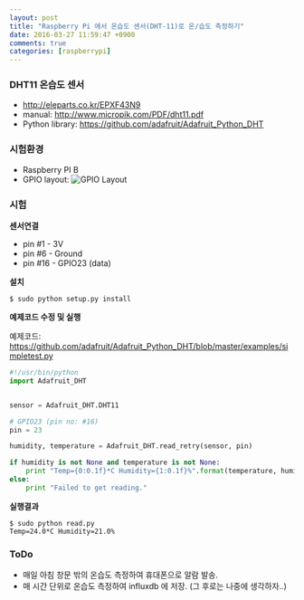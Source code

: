 ```yaml
---
layout: post
title: "Raspberry Pi 에서 온습도 센서(DHT-11)로 온/습도 측정하기"
date: 2016-03-27 11:59:47 +0900
comments: true
categories: [raspberrypi]
---
```


### DHT11 온습도 센서

 * http://eleparts.co.kr/EPXF43N9
 * manual: http://www.micropik.com/PDF/dht11.pdf
 * Python library:  https://github.com/adafruit/Adafruit_Python_DHT

### 시험환경

 * Raspberry PI B
 * GPIO layout: ![GPIO Layout](http://www.raspberrypi-spy.co.uk/wp-content/uploads/2012/09/Raspberry-Pi-GPIO-Layout-Revision-2.png)


### 시험

**센서연결**

 * pin #1 - 3V
 * pin #6 - Ground
 * pin #16 - GPIO23 (data)

**설치**
```
$ sudo python setup.py install
```

**예제코드 수정 및 실행**

예제코드: https://github.com/adafruit/Adafruit_Python_DHT/blob/master/examples/simpletest.py

```python
#!/usr/bin/python
import Adafruit_DHT


sensor = Adafruit_DHT.DHT11

# GPIO23 (pin no: #16)
pin = 23

humidity, temperature = Adafruit_DHT.read_retry(sensor, pin)

if humidity is not None and temperature is not None:
    print "Temp={0:0.1f}*C Humidity={1:0.1f}%".format(temperature, humidity)
else:
    print "Failed to get reading."
```

**실행결과**
```
$ sudo python read.py
Temp=24.0*C Humidity=21.0%
```

### ToDo

 * 매일 아침 창문 밖의 온습도 측정하여 휴대폰으로 알람 발송.
 * 매 시간 단위로 온습도 측정하여 influxdb 에 저장. (그 후로는 나중에 생각하자..)


